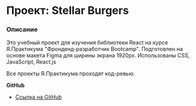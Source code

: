 # Проект: Stellar Burgers

### Описание
Это учебный проект для изучения библиотеки React на курсе Я.Практикума "Фронденд-разработчик Bootcamp".
Подготовлен на основе макета Figma для ширины экрана 1920px.
Использованы CSS, JavaScript, React.js

Все проекты Я.Практикума проходят код-ревью.

**GitHub**

* [Ссылка на GitHub](https://github.com/likeariverstream/react-burger)

